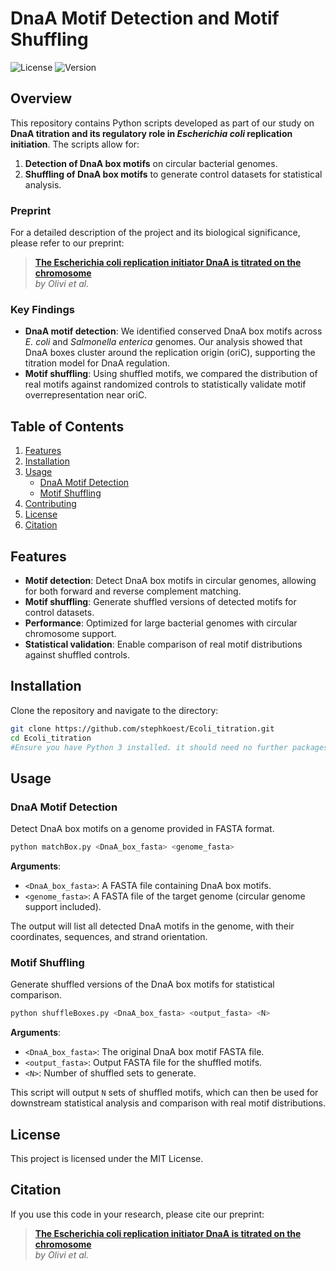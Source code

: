 # DnaA Motif Detection and Motif Shuffling

![License](https://img.shields.io/github/license/stephkoest/Ecoli_titration)
![Version](https://img.shields.io/badge/version-1.0-blue)

## Overview

This repository contains Python scripts developed as part of our study on **DnaA titration and its regulatory role in *Escherichia coli* replication initiation**. The scripts allow for:
1. **Detection of DnaA box motifs** on circular bacterial genomes.
2. **Shuffling of DnaA box motifs** to generate control datasets for statistical analysis.

### Preprint

For a detailed description of the project and its biological significance, please refer to our preprint:
> [**The Escherichia coli replication initiator DnaA is titrated on the chromosome**](https://www.biorxiv.org/content/10.1101/2024.10.07.617004v1)  
> _by Olivi et al._

### Key Findings
- **DnaA motif detection**: We identified conserved DnaA box motifs across *E. coli* and *Salmonella enterica* genomes. Our analysis showed that DnaA boxes cluster around the replication origin (oriC), supporting the titration model for DnaA regulation.
- **Motif shuffling**: Using shuffled motifs, we compared the distribution of real motifs against randomized controls to statistically validate motif overrepresentation near oriC.

## Table of Contents
1. [Features](#features)
2. [Installation](#installation)
3. [Usage](#usage)
   - [DnaA Motif Detection](#dnaA-motif-detection)
   - [Motif Shuffling](#motif-shuffling)
4. [Contributing](#contributing)
5. [License](#license)
6. [Citation](#citation)

## Features

- **Motif detection**: Detect DnaA box motifs in circular genomes, allowing for both forward and reverse complement matching.
- **Motif shuffling**: Generate shuffled versions of detected motifs for control datasets.
- **Performance**: Optimized for large bacterial genomes with circular chromosome support.
- **Statistical validation**: Enable comparison of real motif distributions against shuffled controls.

## Installation

Clone the repository and navigate to the directory:

```bash
git clone https://github.com/stephkoest/Ecoli_titration.git
cd Ecoli_titration
#Ensure you have Python 3 installed. it should need no further packages, as it runs with basic python.
```

## Usage

### DnaA Motif Detection

Detect DnaA box motifs on a genome provided in FASTA format.

```bash
python matchBox.py <DnaA_box_fasta> <genome_fasta>
```

**Arguments**:
- `<DnaA_box_fasta>`: A FASTA file containing DnaA box motifs.
- `<genome_fasta>`: A FASTA file of the target genome (circular genome support included).

The output will list all detected DnaA motifs in the genome, with their coordinates, sequences, and strand orientation.

### Motif Shuffling

Generate shuffled versions of the DnaA box motifs for statistical comparison.

```bash
python shuffleBoxes.py <DnaA_box_fasta> <output_fasta> <N>
```

**Arguments**:
- `<DnaA_box_fasta>`: The original DnaA box motif FASTA file.
- `<output_fasta>`: Output FASTA file for the shuffled motifs.
- `<N>`: Number of shuffled sets to generate.

This script will output `N` sets of shuffled motifs, which can then be used for downstream statistical analysis and comparison with real motif distributions.

## License

This project is licensed under the MIT License. 

## Citation

If you use this code in your research, please cite our preprint:

> [**The Escherichia coli replication initiator DnaA is titrated on the chromosome**](https://www.biorxiv.org/content/10.1101/2024.10.07.617004v1)  
> _by Olivi et al._



